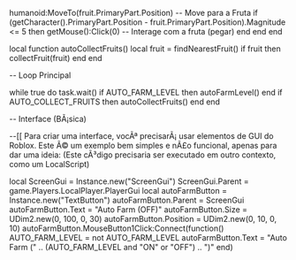 humanoid:MoveTo(fruit.PrimaryPart.Position) -- Move para a Fruta
    if (getCharacter().PrimaryPart.Position - fruit.PrimaryPart.Position).Magnitude <= 5 then
         getMouse():Click(0) -- Interage com a fruta (pegar)
    end
  end
end

local function autoCollectFruits()
    local fruit = findNearestFruit()
    if fruit then
        collectFruit(fruit)
    end
end

-- Loop Principal

while true do
    task.wait()
  if AUTO_FARM_LEVEL then
    autoFarmLevel()
  end
  if AUTO_COLLECT_FRUITS then
      autoCollectFruits()
  end
end

-- Interface (BÃ¡sica)

--[[
   Para criar uma interface, vocÃª precisarÃ¡ usar elementos de GUI do Roblox.
   Este Ã© um exemplo bem simples e nÃ£o funcional, apenas para dar uma ideia:
   (Este cÃ³digo precisaria ser executado em outro contexto, como um LocalScript)
   
local ScreenGui = Instance.new("ScreenGui")
ScreenGui.Parent = game.Players.LocalPlayer.PlayerGui
local autoFarmButton = Instance.new("TextButton")
autoFarmButton.Parent = ScreenGui
autoFarmButton.Text = "Auto Farm (OFF)"
autoFarmButton.Size = UDim2.new(0, 100, 0, 30)
autoFarmButton.Position = UDim2.new(0, 10, 0, 10)
autoFarmButton.MouseButton1Click:Connect(function()
  AUTO_FARM_LEVEL = not AUTO_FARM_LEVEL
  autoFarmButton.Text = "Auto Farm (" .. (AUTO_FARM_LEVEL and "ON" or "OFF") .. ")"
end)
